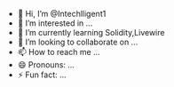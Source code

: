 - 👋 Hi, I’m @Intechlligent1
- 👀 I’m interested in ...
- 🌱 I’m currently learning Solidity,Livewire
- 💞️ I’m looking to collaborate on ...
- 📫 How to reach me ...
- 😄 Pronouns: ...
- ⚡ Fun fact: ...

<!---
Intechlligent1/Intechlligent1 is a ✨ special ✨ repository because its `README.md` (this file) appears on your GitHub profile.
You can click the Preview link to take a look at your changes.
--->
